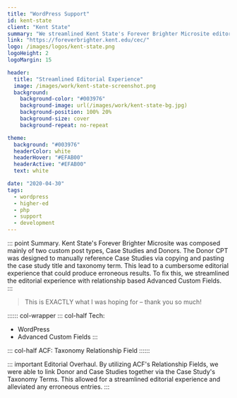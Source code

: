 ```yaml
---
title: "WordPress Support"
id: kent-state
client: "Kent State"
summary: "We streamlined Kent State's Forever Brighter Microsite editorial experience."
link: "https://foreverbrighter.kent.edu/cec/"
logo: /images/logos/kent-state.png
logoHeight: 2
logoMargin: 15

header:
  title: "Streamlined Editorial Experience"
  image: /images/work/kent-state-screenshot.png
  background:
    background-color: "#003976"
    background-image: url(/images/work/kent-state-bg.jpg)
    background-position: 100% 20%
    background-size: cover
    background-repeat: no-repeat

theme:
  background: "#003976"
  headerColor: white
  headerHover: "#EFAB00"
  headerActive: "#EFAB00"
  text: white

date: "2020-04-30"
tags:
  - wordpress
  - higher-ed
  - php
  - support
  - development
---
```

::: point Summary.
Kent State's Forever Brighter Microsite was composed mainly of two custom post types, Case Studies and Donors.  The Donor CPT was designed to manually reference Case Studies via copying and pasting the case study title and taxonomy term.  This lead to a cumbersome editorial experience that could produce erroneous results.  To fix this, we streamlined the editorial experience with relationship based Advanced Custom Fields.   
:::

> This is EXACTLY what I was hoping for – thank you so much!

:::::: col-wrapper
::: col-half Tech:
* WordPress
* Advanced Custom Fields
:::

::: col-half ACF:
Taxonomy Relationship Field
::::::

::: important Editorial Overhaul.
By utilizing ACF's Relationship Fields, we were able to link Donor and Case Studies together via the Case Study's Taxonomy Terms.  This allowed for a streamlined editorial experience and alleviated any erroneous entries.
:::
